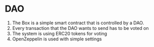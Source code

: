 # DAO 

1. The Box is a simple smart contract that  is controlled by a DAO.
2. Every transaction that the DAO wants to send has to be voted on
3. The system is using ERC20 tokens for voting
4. OpenZeppelin is used with simple settings